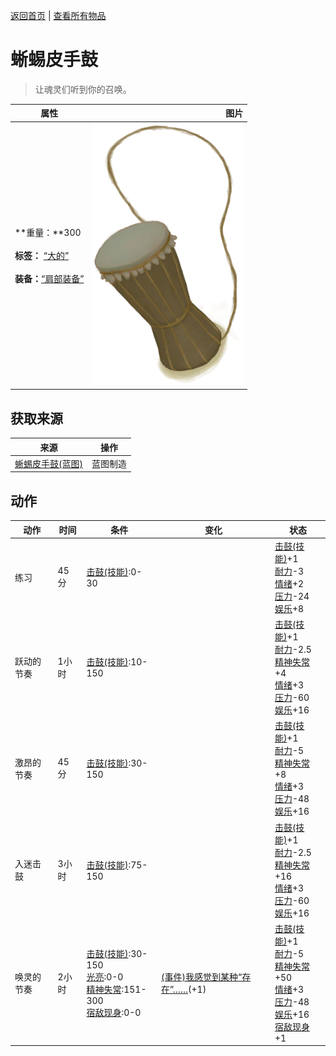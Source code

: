 [返回首页](index.md)   |  [查看所有物品](object.md)
# 蜥蜴皮手鼓  
> 让魂灵们听到你的召唤。  
  
  属性  |   图片   
 ----  |  ----:   
 **重量：**300<br><br>**标签：**	[“大的”](tag_Large.md)<br><br>**装备：**[“肩部装备”](eTag_Shoulder.md)  |  ![](Sprite/DrumLizard.png)   
  
## 获取来源  
来源  |  操作  
----  |  ----  
[蜥蜴皮手鼓(蓝图)](Bp_LizardDrum.md)  |  蓝图制造  
## 动作  
动作  |  时间  |  条件  |  变化  |  状态  
----  |  ----  |  ----  |  ----  |  ----  
练习  |  45分  |  [击鼓(技能)](Skill_Percussion.md):0-30  |    |  [击鼓(技能)](Skill_Percussion.md)+1<br>[耐力](Stamina.md)-3<br>[情绪](Morale.md)+2<br>[压力](Stress.md)-24<br>[娱乐](Entertainment.md)+8  
跃动的节奏  |  1小时  |  [击鼓(技能)](Skill_Percussion.md):10-150  |    |  [击鼓(技能)](Skill_Percussion.md)+1<br>[耐力](Stamina.md)-2.5<br>[精神失常](MindState.md)+4<br>[情绪](Morale.md)+3<br>[压力](Stress.md)-60<br>[娱乐](Entertainment.md)+16  
激昂的节奏  |  45分  |  [击鼓(技能)](Skill_Percussion.md):30-150  |    |  [击鼓(技能)](Skill_Percussion.md)+1<br>[耐力](Stamina.md)-5<br>[精神失常](MindState.md)+8<br>[情绪](Morale.md)+3<br>[压力](Stress.md)-48<br>[娱乐](Entertainment.md)+16  
入迷击鼓  |  3小时  |  [击鼓(技能)](Skill_Percussion.md):75-150  |    |  [击鼓(技能)](Skill_Percussion.md)+1<br>[耐力](Stamina.md)-2.5<br>[精神失常](MindState.md)+16<br>[情绪](Morale.md)+3<br>[压力](Stress.md)-60<br>[娱乐](Entertainment.md)+16  
唤灵的节奏  |  2小时  |  [击鼓(技能)](Skill_Percussion.md):30-150<br>[光亮](Light.md):0-0<br>[精神失常](MindState.md):151-300<br>[宿敌现身](EnemyDefeated.md):0-0  |  [(事件)我感觉到某种“存在”……](Event_EnemyPresence.md)(+1)  |  [击鼓(技能)](Skill_Percussion.md)+1<br>[耐力](Stamina.md)-5<br>[精神失常](MindState.md)+50<br>[情绪](Morale.md)+3<br>[压力](Stress.md)-48<br>[娱乐](Entertainment.md)+16<br>[宿敌现身](EnemyDefeated.md)+1  
